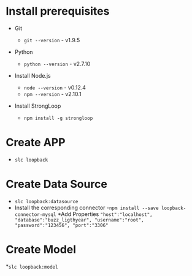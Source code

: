 # Install prerequisites
* Git
  - `git --version` - v1.9.5
* Python 
  - `python --version` - v2.7.10

* Install Node.js
  - `node --version` - v0.12.4
  - `npm --version` - v2.10.1

* Install StrongLoop
  - `npm install -g strongloop`

# Create APP
* `slc loopback`

# Create Data Source
* `slc loopback:datasource`
* Install the corresponding connector
    -`npm install --save loopback-connector-mysql`
*Add Properties 
    `"host":"localhost",
    "database":"buzz_ligthyear",
    "username":"root",
    "password":"123456",
    "port":"3306"`

# Create Model
*`slc loopback:model`
